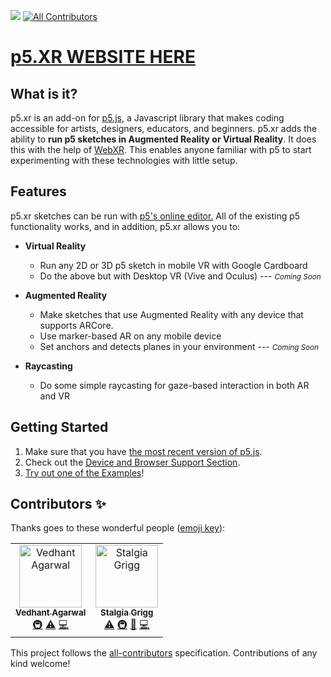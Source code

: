 ![](https://github.com/stalgiag/p5.xr/workflows/test/badge.svg)
[![All Contributors](https://img.shields.io/badge/all_contributors-2-orange.svg?style=flat-square)](#contributors)

# [p5.XR WEBSITE HERE](stalgiag.github.io/p5.xr/)

## What is it?

p5.xr is an add-on for [p5.js](https://p5js.org/), a Javascript library that makes coding accessible for artists, designers, educators, and beginners. p5.xr adds the ability to __run p5 sketches in Augmented Reality or Virtual Reality__. It does this with the help of [WebXR](https://www.w3.org/TR/webxr/). This enables anyone familiar with p5 to start experimenting with these technologies with little setup.


## Features

p5.xr sketches can be run with [p5's online editor.](https://editor.p5js.org/) All of the existing p5 functionality works, and in addition, p5.xr allows you to:
- __Virtual Reality__
  - Run any 2D or 3D p5 sketch in mobile VR with Google Cardboard
  - Do the above but with Desktop VR (Vive and Oculus) --- <small><em>Coming Soon</em></small>

- __Augmented Reality__
  - Make sketches that use Augmented Reality with any device that supports ARCore.
  - Use marker-based AR on any mobile device
  - Set anchors and detects planes in your environment --- <small><em>Coming Soon</em></small>

- __Raycasting__
  - Do some simple raycasting for gaze-based interaction in both AR and VR

## Getting Started
1. Make sure that you have [the most recent version of p5.js](https://p5js.org/download/).
2. Check out the [Device and Browser Support Section](https://stalgiag.github.io/p5.xr/#/quick-start/device-support).
3. [Try out one of the Examples](https://stalgiag.github.io/p5.xr/#/quick-start/examples)!


## Contributors ✨

Thanks goes to these wonderful people ([emoji key](https://allcontributors.org/docs/en/emoji-key)):

<!-- ALL-CONTRIBUTORS-LIST:START - Do not remove or modify this section -->
<!-- prettier-ignore -->
<table>
  <tr>
    <td align="center"><a href="https://github.com/vedhant"><img src="https://avatars1.githubusercontent.com/u/32607479?v=4" width="100px;" alt="Vedhant Agarwal"/><br /><sub><b>Vedhant Agarwal</b></sub></a><br /><a href="#infra-vedhant" title="Infrastructure (Hosting, Build-Tools, etc)">🚇</a> <a href="https://github.com/stalgiag/p5.xr/commits?author=vedhant" title="Tests">⚠️</a> <a href="https://github.com/stalgiag/p5.xr/commits?author=vedhant" title="Code">💻</a></td>
    <td align="center"><a href="https://github.com/stalgiag"><img src="https://avatars2.githubusercontent.com/u/10382506?v=4" width="100px;" alt="Stalgia Grigg"/><br /><sub><b>Stalgia Grigg</b></sub></a><br /><a href="https://github.com/stalgiag/p5.xr/commits?author=stalgiag" title="Tests">⚠️</a> <a href="#infra-stalgiag" title="Infrastructure (Hosting, Build-Tools, etc)">🚇</a> <a href="#maintenance-stalgiag" title="Maintenance">🚧</a> <a href="https://github.com/stalgiag/p5.xr/commits?author=stalgiag" title="Code">💻</a></td>
  </tr>
</table>

<!-- ALL-CONTRIBUTORS-LIST:END -->

This project follows the [all-contributors](https://github.com/all-contributors/all-contributors) specification. Contributions of any kind welcome!
